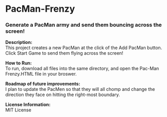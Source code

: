 # PacMan-Frenzy
### Generate a PacMan army and send them bouncing across the screen!

**Description:** <br>
This project creates a new PacMan at the click of the Add PacMan button. <br>
Click Start Game to send them flying across the screen!

**How to Run:** <br>
To run, download all files into the same directory, and open the Pac-Man Frenzy.HTML file in your broswer.

**Roadmap of future improvements:**<br>
I plan to update the PacMen so that they will all chomp and change the direction they face on hitting the right-most boundary.

**License Information:** <br>
MIT License
